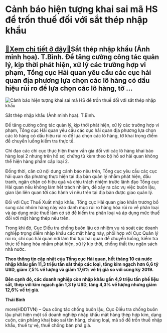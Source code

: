 Cảnh báo hiện tượng khai sai mã HS để trốn thuế đối với sắt thép nhập khẩu
==========================================================================

[:gift:Xem chi tiết ở đây:gift:](https://hddtvn.com/canh-bao-hien-tuong-khai-sai-ma-hs-de-tron-thue-doi-voi-sat-thep-nhap-khau/)Sắt thép nhập khẩu (Ảnh minh họa). T.Bình. Để tăng cường công tác quản lý, kịp thời phát hiện, xử lý các trường hợp vi phạm, Tổng cục Hải quan yêu cầu các cục hải quan địa phương lựa chọn các lô hàng có dấu hiệu rủi ro để lựa chọn các lô hàng, tờ …
--------------------------------------------------------------------------------------------------------------------------------------------------------------------------------------------------------------------------------------------------------





![Cảnh báo hiện tượng khai sai mã HS để trốn thuế đối với sắt thép nhập khẩu](https://hddtvn.com/wp-content/uploads/2021/01/4554_IMG_7006.jpg "Cảnh báo hiện tượng khai sai mã HS để trốn thuế đối với sắt thép nhập khẩu")


Sắt thép nhập khẩu (Ảnh minh họa). T.Bình.



Để tăng cường công tác quản lý, kịp thời phát hiện, xử lý các trường hợp vi phạm, Tổng cục Hải quan yêu cầu các cục hải quan địa phương lựa chọn các lô hàng có dấu hiệu rủi ro để lựa chọn các lô hàng, tờ khai trọng điểm để chuyển luồng kiểm tra thực tế.


Chỉ đạo các chi cục thực hiện tham vấn gia đối với các lô hàng khai báo hàng loại 2 nhưng trên hồ sơ, chứng từ kèm theo bộ hồ sơ hải quan không thể hiện hàng phẩm cấp loại 2.


Đồng thời, căn cứ nội dung cảnh báo nêu trên, Tổng cục yêu cầu các cục hải quan địa phương thực hiện tại địa bàn quản lý nhằm phát hiện, đấu tranh, ngăn chặn có hiệu quả và chịu trách nhiệm trước lãnh đạo Tổng cục Hải quan nếu không làm hết trách nhiệm, để xảy ra các vụ việc buôn lậu, gian lận liên quan tới các hành vi nêu trên tại địa bàn được giao quản lý.


Đối với Cục Thuế Xuất nhập khẩu, Tổng cục Hải quan giao khẩn trương bổ sung các nhóm hàng này vào danh mục rủi ro hàng hóa rủi ro về phân loại và áp dụng mức thuế làm cơ sở để kiếm tra phân loại và áp dụng mức thuế đối với mặt hàng thép nêu trên.


Trong khi đó, Cục Điều tra chống buôn lậu có nhiệm vụ rà soát các doanh nghiệp trọng điểm nhập khẩu các mặt hàng này, phối hợp với Cục Quản lý rủi ro, chi cục hải quan nơi làm thủ tục hải quan để chuyển luồng, kiểm tra thực tế hàng hóa nhằm phát hiện, xử lý kịp thời, chống thất thu ngân sách nhà nước.






**Theo thông tin cập nhật của Tổng cục Hải quan, hết tháng 10 cả nước nhập khẩu gần 11,3 triệu tấn sắt thép các loại, tổng kim ngạch hơn 6,6 tỷ USD, giảm 7,5% về lượng và giảm 17,6% về trị giá so với cùng kỳ 2019.**


**Bên cạnh đó, các doanh nghiệp còn nhập khẩu gần 4,9 triệu tấn phế liệu sắt, thép với kim ngạch gần 1,3 tỷ USD, tăng 4,3% về lượng nhưng giảm 12,6% về trị giá.**







**Thái Bình**



more(HDDTVN) – Qua công tác chống buôn lậu, Cục Điều tra chống buôn lậu phát hiện một số doanh nghiệp nhập khẩu mặt hàng thép hợp kim, dạng cuộn, cán phẳng khai báo sai tên hàng, chủng loại, mã số để trốn thuế nhập khẩu, thuế tự vệ, thuế chống bán phá giá.

